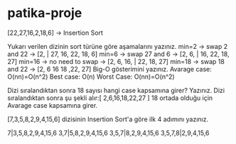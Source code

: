 # patika-proje
[22,27,16,2,18,6] -> Insertion Sort

Yukarı verilen dizinin sort türüne göre aşamalarını yazınız.
min=2 -> swap 2 and 22 -> [2, | 27, 16, 22, 18, 6]
min=6 -> swap 27 and 6 -> [2, 6, | 16, 22, 18, 27]
min=16 -> no need to swap -> [2, 6, 16, | 22, 18, 27]
min=18 -> swap 18 and 22 -> [2, 6 16 18 ,22, 27]
Big-O gösterimini yazınız.
Avarage case: O(nn)=O(n^2) Best case: O(n) Worst Case: O(nn)=O(n^2)

Dizi sıralandıktan sonra 18 sayısı hangi case kapsamına girer? Yazınız. Dizi sıralandıktan sonra şu şekli alır:[ 2,6,16,18,22,27 ] 18 ortada olduğu için Avarage case kapsamına girer.

[7,3,5,8,2,9,4,15,6] dizisinin Insertion Sort'a göre ilk 4 adımını yazınız.

7|3,5,8,2,9,4,15,6
3,7|5,8,2,9,4,15,6
3,5,7|8,2,9,4,15,6
3,5,7,8|2,9,4,15,6
